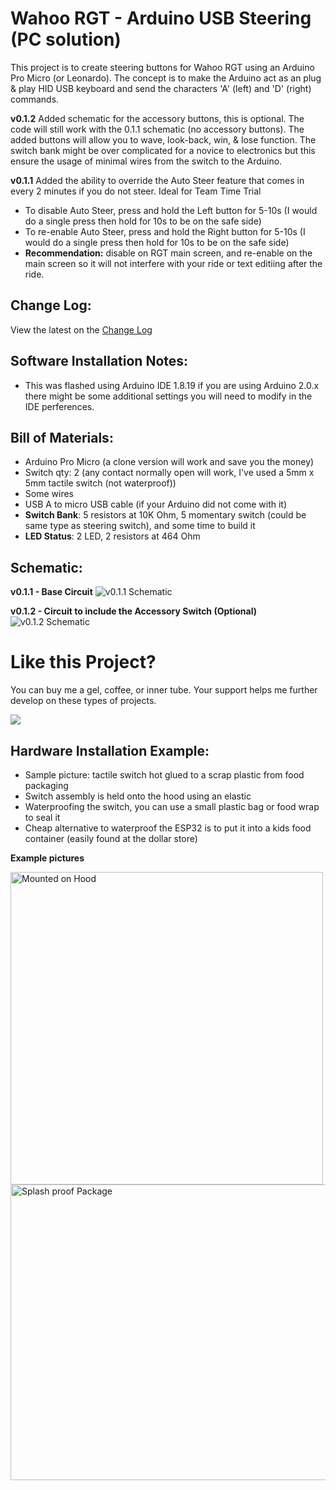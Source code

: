 # Wahoo RGT - Arduino USB Steering (PC solution)
This project is to create steering buttons for Wahoo RGT using an Arduino Pro Micro (or Leonardo). The concept is to make the Arduino act as an plug & play HID USB keyboard and send the characters 'A' (left) and 'D' (right) commands.

**v0.1.2** Added schematic for the accessory buttons, this is optional. The code will still work with the 0.1.1 schematic (no accessory buttons). The added buttons will allow you to wave, look-back, win, & lose function. The switch bank might be over complicated for a novice to electronics but this ensure the usage of minimal wires from the switch to the Arduino.  

**v0.1.1** Added the ability to override the Auto Steer feature that comes in every 2 minutes if you do not steer. Ideal for Team Time Trial
* To disable Auto Steer, press and hold the Left button for 5-10s (I would do a single press then hold for 10s to be on the safe side)
* To re-enable Auto Steer, press and hold the Right button for 5-10s (I would do a single press then hold for 10s to be on the safe side)
* **Recommendation:** disable on RGT main screen, and re-enable on the main screen so it will not interfere with your ride or text editiing after the ride. 

## Change Log:
View the latest on the [Change Log](https://github.com/JC-Concepts/RGT-Arduino_USB_Steer/blob/main/CHANGELOG.md) 

## Software Installation Notes:
* This was flashed using Arduino IDE 1.8.19 if you are using Arduino 2.0.x there might be some additional settings you will need to modify in the IDE perferences.


## Bill of Materials:
* Arduino Pro Micro (a clone version will work and save you the money)
* Switch qty: 2 (any contact normally open will work, I've used a 5mm x 5mm tactile switch (not waterproof))
* Some wires
* USB A to micro USB cable (if your Arduino did not come with it)
* **Switch Bank**: 5 resistors at 10K Ohm, 5 momentary switch (could be same type as steering switch), and some time to build it
* **LED Status**: 2 LED, 2 resistors at 464 Ohm


## Schematic:

 **v0.1.1 - Base Circuit**
<img src="https://user-images.githubusercontent.com/126370788/221392092-5b1c18ff-61f6-4ccb-b126-18c01fb2226a.png" alt="v0.1.1 Schematic" title="v0.1.1 Schematic">

**v0.1.2 - Circuit to include the Accessory Switch (Optional)**
<img src="https://user-images.githubusercontent.com/126370788/230745742-3a0490c7-8c62-4912-97dc-bf2cc0b4d514.png" alt="v0.1.2 Schematic" title="v0.1.2 Schematic">



# Like this Project? 
You can buy me a gel, coffee, or inner tube. Your support helps me further develop on these types of projects. 


[![](https://www.paypalobjects.com/en_US/i/btn/btn_donateCC_LG.gif)](https://www.paypal.com/cgi-bin/webscr?cmd=_s-xclick&hosted_button_id=RE2GQDK8CD2WW)


## Hardware Installation Example:
- Sample picture: tactile switch hot glued to a scrap plastic from food packaging
- Switch assembly is held onto the hood using an elastic 
- Waterproofing the switch, you can use a small plastic bag or food wrap to seal it
- Cheap alternative to waterproof the ESP32 is to put it into a kids food container (easily found at the dollar store)

**Example pictures**

<img src="https://user-images.githubusercontent.com/126370788/221392142-773b0838-bffe-4697-9338-dc0e4f6b5d25.png" alt="Mounted on Hood" title="Mounted on Hood" height="500" width="500" >
<img src="https://user-images.githubusercontent.com/126370788/221392171-1d6f0b53-b0fe-4620-9c53-d61f71be0e96.png" alt="Splash proof Package" title="Splash Proof Container"height="473" width="800" >


